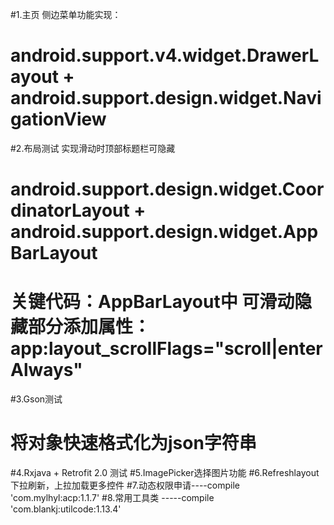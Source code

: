 #1.主页 侧边菜单功能实现：
#   android.support.v4.widget.DrawerLayout + android.support.design.widget.NavigationView
#2.布局测试 实现滑动时顶部标题栏可隐藏
#    android.support.design.widget.CoordinatorLayout + android.support.design.widget.AppBarLayout
#    关键代码：AppBarLayout中 可滑动隐藏部分添加属性： app:layout_scrollFlags="scroll|enterAlways"
#3.Gson测试
#    将对象快速格式化为json字符串
#4.Rxjava + Retrofit 2.0 测试
#5.ImagePicker选择图片功能
#6.Refreshlayout 下拉刷新，上拉加载更多控件
#7.动态权限申请----compile 'com.mylhyl:acp:1.1.7'
#8.常用工具类 -----compile 'com.blankj:utilcode:1.13.4'